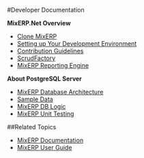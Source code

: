 #Developer Documentation

**MixERP.Net Overview**

* [Clone MixERP](clone-mixerp.md)
* [Setting up Your Development Environment](setting-up-your-development-environment.md)
* [Contribution Guidelines](../contribution-guidelines.md)
* [ScrudFactory](scrud-factory.md)
* [MixERP Reporting Engine](reporting-engine.md)

**About PostgreSQL Server**

* [MixERP Database Architecture](http://mixerp.org/erp/db-docs) 
* [Sample Data](../database/sample-data.md)
* [MixERP DB Logic](http://mixerp.org/erp/db-docs/functions.html)
* [MixERP Unit Testing](../database/postgresql-unit-testing.md)

##Related Topics
* [MixERP Documentation](../index.md)
* [MixERP User Guide](../user-guide/index.md)
